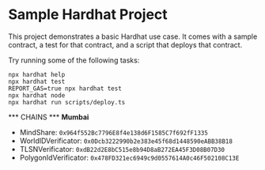 # Sample Hardhat Project

This project demonstrates a basic Hardhat use case. It comes with a sample contract, a test for that contract, and a script that deploys that contract.

Try running some of the following tasks:

```shell
npx hardhat help
npx hardhat test
REPORT_GAS=true npx hardhat test
npx hardhat node
npx hardhat run scripts/deploy.ts
```

*** CHAINS *** 
**Mumbai**
- MindShare: `0x964f552Bc7796E8f4e138d6F1585C7f692fF1335`
- WorldIDVerificator: `0x0Dcb3222990b2e383e45f68d1448590eABB38B18`
- TLSNVerificator: `0xdB22d2E8bC515e8b94D8aB272EA45F3D08B07D30`
- PolygonIdVerificator: `0x478FD321ec6949c9d0557614A0c46F502108C13E`

